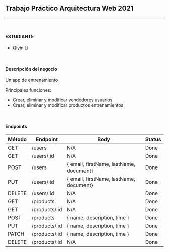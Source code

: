 ## Trabajo Práctico Arquitectura Web 2021

---

<br>

#### ESTUDIANTE
- Qiyin Li


<br>

#### Descripción del negocio
Un app de entrenamiento

Principales funciones:
- Crear, eliminar y modificar vendedores usuarios
- Crear, eliminar y modificar productos entrenamientos


<br>

#### Endpoints
|Método|Endpoint|Body|Status|
|---|---|---|---|
|GET|/users|N/A|Done
|GET|/users/:id|N/A|Done
|POST|/users|{ email, firstName, lastName, document}|Done
|PUT|/users/:id|{ email, firstName, lastName, document}|Done
|DELETE|/users/:id|N/A|Done
|GET|/products|N/A|Done
|GET|/products/:id|N/A|Done
|POST|/products|{ name, description, time }|Done
|PUT|/products/:id|{ name, description, time }|Done
|PATCH|/products/:id|{ name, description, time }|Done
|DELETE|/products/:id|N/A|Done